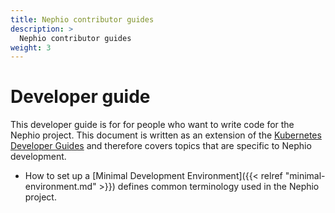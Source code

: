 ```yaml
---
title: Nephio contributor guides
description: >
  Nephio contributor guides
weight: 3
---
```


# Developer guide

This developer guide is for for people who want to write code for the Nephio project. This document is written as an
extension of the [Kubernetes Developer Guides](https://github.com/kubernetes/community/tree/master/contributors/devel#the-process-of-developing-and-contributing-code-to-the-kubernetes-project)
and therefore covers topics that are specific to Nephio development.

* How to set up a [Minimal Development Environment]({{< relref "minimal-environment.md" >}}) defines common terminology
  used in the Nephio project.